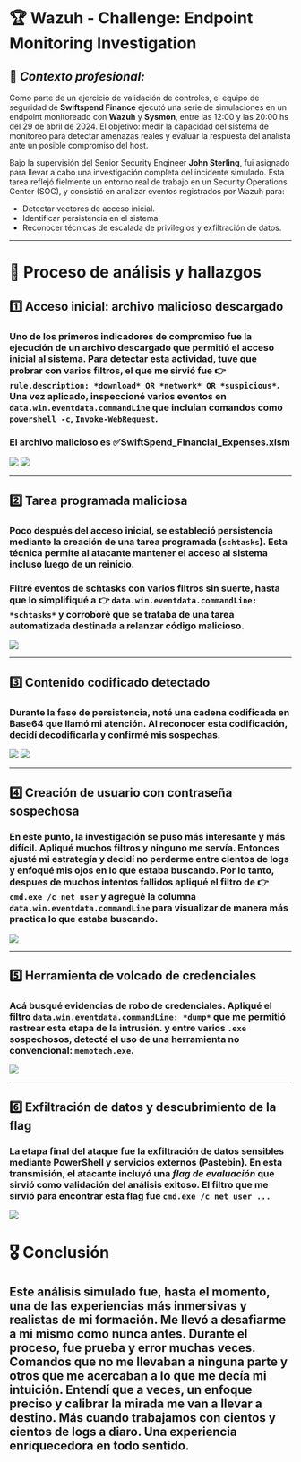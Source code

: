 # 🏆 Wazuh - Challenge: Endpoint Monitoring Investigation
## 🎯 *Contexto profesional:*

Como parte de un ejercicio de validación de controles, el equipo de seguridad de **Swiftspend Finance** ejecutó una serie de simulaciones en un endpoint monitoreado con **Wazuh** y **Sysmon**, entre las 12:00 y las 20:00 hs del 29 de abril de 2024. El objetivo: medir la capacidad del sistema de monitoreo para detectar amenazas reales y evaluar la respuesta del analista ante un posible compromiso del host.

Bajo la supervisión del Senior Security Engineer **John Sterling**, fui asignado para llevar a cabo una investigación completa del incidente simulado. Esta tarea reflejó fielmente un entorno real de trabajo en un Security Operations Center (SOC), y consistió en analizar eventos registrados por Wazuh para:

- Detectar vectores de acceso inicial.
- Identificar persistencia en el sistema.
- Reconocer técnicas de escalada de privilegios y exfiltración de datos.

---

# 🔎 Proceso de análisis y hallazgos
## 1️⃣ Acceso inicial: archivo malicioso descargado

### Uno de los primeros indicadores de compromiso fue la ejecución de un archivo descargado que permitió el acceso inicial al sistema. Para detectar esta actividad, tuve que probrar con varios filtros, el que me sirvió fue 👉 `rule.description: *download* OR *network* OR *suspicious*`. Una vez aplicado, inspeccioné varios eventos en `data.win.eventdata.commandLine` que incluían comandos como `powershell -c`, `Invoke-WebRequest`.
### El archivo malicioso es ✅SwiftSpend_Financial_Expenses.xlsm
![](https://raw.githubusercontent.com/JoshKxng/SOC-Analyst-TryHackMe/refs/heads/main/imagenes/Wazuh/02.png)
![](https://raw.githubusercontent.com/JoshKxng/SOC-Analyst-TryHackMe/refs/heads/main/imagenes/Wazuh/02b.png)

---

## 2️⃣ Tarea programada maliciosa
### Poco después del acceso inicial, se estableció persistencia mediante la creación de una tarea programada (`schtasks`). Esta técnica permite al atacante mantener el acceso al sistema incluso luego de un reinicio.
### Filtré eventos de schtasks con varios filtros sin suerte, hasta que lo simplifiqué a 👉 `data.win.eventdata.commandLine: *schtasks*` y corroboré que se trataba de una tarea automatizada destinada a relanzar código malicioso.
![](https://raw.githubusercontent.com/JoshKxng/SOC-Analyst-TryHackMe/refs/heads/main/imagenes/Wazuh/03.png)

---
## 3️⃣ Contenido codificado detectado
### Durante la fase de persistencia, noté una cadena codificada en Base64 que llamó mi atención. Al reconocer esta codificación, decidí decodificarla y confirmé mis sospechas.
![](https://raw.githubusercontent.com/JoshKxng/SOC-Analyst-TryHackMe/refs/heads/main/imagenes/Wazuh/04.png)
![](https://raw.githubusercontent.com/JoshKxng/SOC-Analyst-TryHackMe/refs/heads/main/imagenes/Wazuh/04b.png)

---
## 4️⃣ Creación de usuario con contraseña sospechosa
### En este punto, la investigación se puso más interesante y más difícil. Apliqué muchos filtros y ninguno me servía. Entonces ajusté mi estrategía y decidí no perderme entre cientos de logs y enfoqué mis ojos en lo que estaba buscando. Por lo tanto, despues de muchos intentos fallidos apliqué el filtro de 👉 `cmd.exe /c net user` y agregué la columna `data.win.eventdata.commandLine` para visualizar de manera más practica lo que estaba buscando.
![](https://raw.githubusercontent.com/JoshKxng/SOC-Analyst-TryHackMe/refs/heads/main/imagenes/Wazuh/05.png)

---

## 5️⃣ Herramienta de volcado de credenciales
### Acá busqué evidencias de robo de credenciales. Apliqué el filtro `data.win.eventdata.commandLine: *dump*` que me permitió rastrear esta etapa de la intrusión. y entre varios `.exe` sospechosos, detecté el uso de una herramienta no convencional: `memotech.exe`.
![](https://raw.githubusercontent.com/JoshKxng/SOC-Analyst-TryHackMe/refs/heads/main/imagenes/Wazuh/06.png)

---
## 6️⃣ Exfiltración de datos y descubrimiento de la flag 
### La etapa final del ataque fue la exfiltración de datos sensibles mediante PowerShell y servicios externos (Pastebin). En esta transmisión, el atacante incluyó una *flag de evaluación* que sirvió como validación del análisis exitoso. El filtro que me sirvió para encontrar esta flag fue `cmd.exe /c net user ...`
![](https://raw.githubusercontent.com/JoshKxng/SOC-Analyst-TryHackMe/refs/heads/main/imagenes/Wazuh/07.png)

# 🎖️ Conclusión
## Este análisis simulado fue, hasta el momento, una de las experiencias más inmersivas y realistas de mi formación. Me llevó a desafiarme a mi mismo como nunca antes. Durante el proceso, fue prueba y error muchas veces. Comandos que no me llevaban a ninguna parte y otros que me acercaban a lo que me decía mi intuición. Entendí que a veces, un enfoque preciso y calibrar la mirada me van a llevar a destino. Más cuando trabajamos con cientos y cientos de logs a diaro. Una experiencia enriquecedora en todo sentido.

